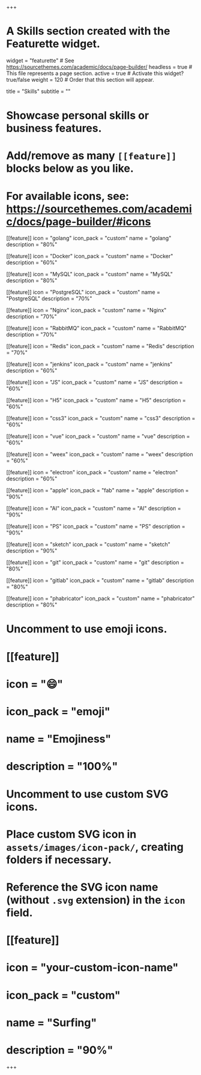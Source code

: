 +++
# A Skills section created with the Featurette widget.
widget = "featurette"  # See https://sourcethemes.com/academic/docs/page-builder/
headless = true  # This file represents a page section.
active = true  # Activate this widget? true/false
weight = 120  # Order that this section will appear.

title = "Skills"
subtitle = ""

# Showcase personal skills or business features.
# 
# Add/remove as many `[[feature]]` blocks below as you like.
# 
# For available icons, see: https://sourcethemes.com/academic/docs/page-builder/#icons


[[feature]]
  icon = "golang"
  icon_pack = "custom"
  name = "golang"
  description = "80%" 
  
[[feature]]
  icon = "Docker"
  icon_pack = "custom"
  name = "Docker"
  description = "60%"
  
[[feature]]
  icon = "MySQL"
  icon_pack = "custom"
  name = "MySQL"
  description = "80%"

[[feature]]
  icon = "PostgreSQL"
  icon_pack = "custom"
  name = "PostgreSQL"
  description = "70%"
  
[[feature]]
  icon = "Nginx"
  icon_pack = "custom"
  name = "Nginx"
  description = "70%"
  
[[feature]]
  icon = "RabbitMQ"
  icon_pack = "custom"
  name = "RabbitMQ"
  description = "70%"
  
[[feature]]
  icon = "Redis"
  icon_pack = "custom"
  name = "Redis"
  description = "70%" 
  
[[feature]]
  icon = "jenkins"
  icon_pack = "custom"
  name = "jenkins"
  description = "60%" 

[[feature]]
  icon = "JS"
  icon_pack = "custom"
  name = "JS"
  description = "60%" 

[[feature]]
  icon = "H5"
  icon_pack = "custom"
  name = "H5"
  description = "60%" 

[[feature]]
  icon = "css3"
  icon_pack = "custom"
  name = "css3"
  description = "60%" 
  
[[feature]]
  icon = "vue"
  icon_pack = "custom"
  name = "vue"
  description = "60%" 
  
[[feature]]
  icon = "weex"
  icon_pack = "custom"
  name = "weex"
  description = "60%"
  
[[feature]]
  icon = "electron"
  icon_pack = "custom"
  name = "electron"
  description = "60%" 
  
[[feature]]
  icon = "apple"
  icon_pack = "fab"
  name = "apple"
  description = "90%"
  
[[feature]]
  icon = "AI"
  icon_pack = "custom"
  name = "AI"
  description = "90%"

[[feature]]
  icon = "PS"
  icon_pack = "custom"
  name = "PS"
  description = "90%"
  
[[feature]]
  icon = "sketch"
  icon_pack = "custom"
  name = "sketch"
  description = "90%"

[[feature]]
  icon = "git"
  icon_pack = "custom"
  name = "git"
  description = "80%"  
  
  
[[feature]]
  icon = "gitlab"
  icon_pack = "custom"
  name = "gitlab"
  description = "80%"       

[[feature]]
  icon = "phabricator"
  icon_pack = "custom"
  name = "phabricator"
  description = "80%" 
        
# Uncomment to use emoji icons.
# [[feature]]
#  icon = ":smile:"
#  icon_pack = "emoji"
#  name = "Emojiness"
#  description = "100%"  

# Uncomment to use custom SVG icons.
# Place custom SVG icon in `assets/images/icon-pack/`, creating folders if necessary.
# Reference the SVG icon name (without `.svg` extension) in the `icon` field.
# [[feature]]
#  icon = "your-custom-icon-name"
#  icon_pack = "custom"
#  name = "Surfing"
#  description = "90%"

+++

